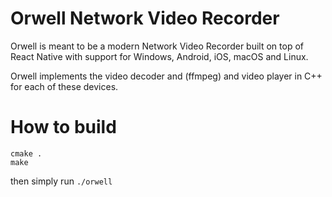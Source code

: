 # Orwell Network Video Recorder

Orwell is meant to be a modern Network Video Recorder built on top of React Native with support for Windows, Android, iOS, macOS and Linux.

Orwell implements the video decoder and (ffmpeg) and video player in C++ for each of these devices. 

# How to build

```
cmake .
make
```

then simply run `./orwell`